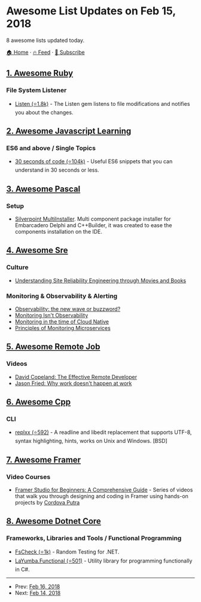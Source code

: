 # Awesome List Updates on Feb 15, 2018

8 awesome lists updated today.

[🏠 Home](/README.md) · [🔥 Feed](https://test.trackawesomelist.com/feed.xml) · [📮 Subscribe](https://trackawesomelist.us17.list-manage.com/subscribe?u=d2f0117aa829c83a63ec63c2f&id=36a103854c)



## [1. Awesome Ruby](/content/markets/awesome-ruby/README.md)

### File System Listener

*   [Listen (⭐1.8k)](https://github.com/guard/listen) - The Listen gem listens to file modifications and notifies you about the changes.

## [2. Awesome Javascript Learning](/content/micromata/awesome-javascript-learning/README.md)

### ES6 and above / Single Topics

*   [30 seconds of code (⭐104k)](https://github.com/Chalarangelo/30-seconds-of-code) - Useful ES6 snippets that you can understand in 30 seconds or less.

## [3. Awesome Pascal](/content/Fr0sT-Brutal/awesome-pascal/README.md)

### Setup

*   [Silverpoint MultiInstaller](http://www.silverpointdevelopment.com/multiinstaller/index.htm). Multi component package installer for Embarcadero Delphi and C++Builder, it was created to ease the components installation on the IDE.

## [4. Awesome Sre](/content/dastergon/awesome-sre/README.md)

### Culture

*   [Understanding Site Reliability Engineering through Movies and Books](http://engineering.medallia.com/blog/posts/understanding-site-reliability-engineering-through-movies-and-books/)

### Monitoring & Observability & Alerting

*   [Observability: the new wave or buzzword?](https://medium.com/@dlite/observability-the-new-wave-or-buzzword-fc23a68abf72)
*   [Monitoring Isn't Observability](https://www.vividcortex.com/blog/monitoring-isnt-observability)
*   [Monitoring in the time of Cloud Native](https://medium.com/@copyconstruct/monitoring-in-the-time-of-cloud-native-c87c7a5bfa3e)
*   [Principles of Monitoring Microservices](https://www.youtube.com/watch?v=2LNHv0JyBUk)

## [5. Awesome Remote Job](/content/lukasz-madon/awesome-remote-job/README.md)

### Videos

*   [David Copeland: The Effective Remote Developer](https://www.infoq.com/presentations/effective-remote-developer-2017)
*   [Jason Fried: Why work doesn't happen at work](https://www.youtube.com/watch?v=5XD2kNopsUs)

## [6. Awesome Cpp](/content/fffaraz/awesome-cpp/README.md)

### CLI

*   [replxx (⭐592)](https://github.com/AmokHuginnsson/replxx) - A readline and libedit replacement that supports UTF-8, syntax highlighting, hints, works on Unix and Windows. \[BSD]

## [7. Awesome Framer](/content/podo/awesome-framer/README.md)

### Video Courses

*   [Framer Studio for Beginners: A Comprehensive Guide](https://www.youtube.com/playlist?list=PLIZVb6Yuw91yGUNbSNEHvWWHkdol6SJUW) - Series of videos that walk you through designing and coding in Framer using hands-on projects by [Cordova Putra](https://twitter.com/cordova)

## [8. Awesome Dotnet Core](/content/thangchung/awesome-dotnet-core/README.md)

### Frameworks, Libraries and Tools / Functional Programming

*   [FsCheck (⭐1k)](https://github.com/fscheck/FsCheck) - Random Testing for .NET.
*   [LaYumba.Functional (⭐501)](https://github.com/la-yumba/functional-csharp-code) - Utility library for programming functionally in C#.

---

- Prev: [Feb 16, 2018](/content/2018/02/16/README.md)
- Next: [Feb 14, 2018](/content/2018/02/14/README.md)